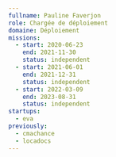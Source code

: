 ```yaml
---
fullname: Pauline Faverjon
role: Chargée de déploiement
domaine: Déploiement
missions:
  - start: 2020-06-23
    end: 2021-11-30
    status: independent
  - start: 2021-06-01
    end: 2021-12-31
    status: independent
  - start: 2022-03-09
    end: 2023-08-31
    status: independent
startups:
  - eva
previously:
  - cmachance
  - locadocs
---
```

